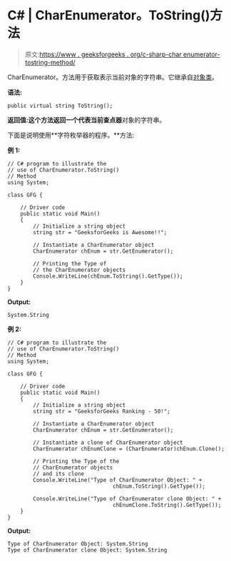 # C# | CharEnumerator。ToString()方法

> 原文:[https://www . geeksforgeeks . org/c-sharp-char enumerator-tostring-method/](https://www.geeksforgeeks.org/c-sharp-charenumerator-tostring-method/)

CharEnumerator。方法用于获取表示当前对象的字符串。它继承自[对象类](https://www.geeksforgeeks.org/c-sharp-object-class/)。

**语法:**

```
public virtual string ToString();
```

**返回值:**这个方法返回一个代表当前**查点器**对象的字符串。

下面是说明使用**字符枚举器的程序。**方法:

**例 1:**

```
// C# program to illustrate the
// use of CharEnumerator.ToString()
// Method
using System;

class GFG {

    // Driver code
    public static void Main()
    {
        // Initialize a string object
        string str = "GeeksforGeeks is Awesome!!";

        // Instantiate a CharEnumerator object
        CharEnumerator chEnum = str.GetEnumerator();

        // Printing the Type of
        // the CharEnumerator objects
        Console.WriteLine(chEnum.ToString().GetType());
    }
}
```

**Output:**

```
System.String

```

**例 2:**

```
// C# program to illustrate the
// use of CharEnumerator.ToString()
// Method
using System;

class GFG {

    // Driver code
    public static void Main()
    {
        // Initialize a string object
        string str = "GeeksforGeeks Ranking - 50!";

        // Instantiate a CharEnumerator object
        CharEnumerator chEnum = str.GetEnumerator();

        // Instantiate a clone of CharEnumerator object
        CharEnumerator chEnumClone = (CharEnumerator)chEnum.Clone();

        // Printing the Type of the
        // CharEnumerator objects 
        // and its clone
        Console.WriteLine("Type of CharEnumerator Object: " +
                                 chEnum.ToString().GetType());

        Console.WriteLine("Type of CharEnumerator clone Object: " +
                                 chEnumClone.ToString().GetType());
    }
}
```

**Output:**

```
Type of CharEnumerator Object: System.String
Type of CharEnumerator clone Object: System.String

```
